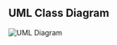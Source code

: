## UML Class Diagram

![UML Diagram](https://www.plantuml.com/plantuml/png/ZLF1ZjGm3BtdAtBZr3-0rRAx810Q3T8S4GTlwwNMfadbk48ZxSUZ8JDHtSQ8NDgyz_AU6zVtMO1bcOAJD7j9_Zc9fCaFnDWBfUZoAyKP62OVAAASP_I9PKpElVCVBiiVqe0Xbus3vomClVW-GCw5S-Nz8K3_Ukh7532lyQTb9iOryWMpf5WGz_VXknyZ3GF6dzrTmsYBABqAgEzQeo9RTjtRdTyxbBKYYur1rXlxJ15YJn3yrvY5bmcZ61TOfLKfhZ176P5NvvrhQDKtxaviWL9iAxAMVfo5KZIABQGhcqyBfnaXAl3ZX4pz5inK4LUUgkwDazfgvSPURPLIPsh7SWjD2qMjBBptYlftAuRqEtPNQLFv_gshVBtvxqmznL_-W3AcmUZ0LLGqxZQ3KV0HEAGhw-glHO9FzFA2ZB57pJuUJyNb1ZlbhIvpdx13bDvADd1rTb_NFcirUQfeEs0ltUPusrN_ixN1IhJg8yZeJpGj0IInqSUBg6hgG0Na0_1oXWbQWWE5B4YnnJrmWe7m6vmtHvtQwhcp0pLbEHWLLTGyPrTh1vVE_4_IPRNKLcfJRSv3QRxMtcCSbYdy0G00)
